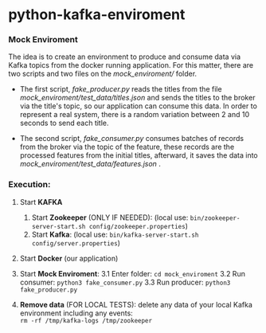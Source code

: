 # python-kafka-enviroment


### Mock Enviroment

The idea is to create an environment to produce and consume data via Kafka topics from the docker running application.
For this matter, there are two scripts and two files on the _mock_enviroment/_ folder.
* The first script, _fake_producer.py_ reads the titles from the file _mock_enviroment/test_data/titles.json_ and sends the titles to the broker via the title's topic, so our application can consume this data. In order to represent a real system, there is a random variation between 2 and 10 seconds to send each title.

* The second script, _fake_consumer.py_ consumes batches of records from the broker via the topic of the feature, these records are the processed features from the initial titles, afterward, it saves the data into _mock_enviroment/test_data/features.json_ .

### Execution:

1. Start **KAFKA**
   1. Start **Zookeeper** (ONLY IF NEEDED):
    (local use: ```bin/zookeeper-server-start.sh config/zookeeper.properties```)
   2. Start **Kafka**:
    (local use: ```bin/kafka-server-start.sh config/server.properties```)
2. Start **Docker** (our application)
3. Start **Mock Enviroment**:
    3.1 Enter folder: ```cd mock_enviroment```
    3.2 Run consumer: ```python3 fake_consumer.py```
    3.3 Run producer: ```python3 fake_producer.py```

4. **Remove data** (FOR LOCAL TESTS): delete any data of your local Kafka environment including any events: <br> ```rm -rf /tmp/kafka-logs /tmp/zookeeper```
